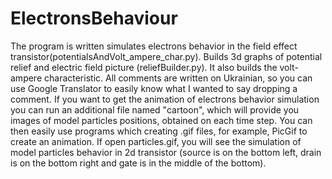 # ElectronsBehaviour

The program is written simulates electrons behavior in the field effect transistor(potentialsAndVolt_ampere_char.py). Builds 3d graphs of potential relief and electric field picture (reliefBuilder.py). It also builds the volt-ampere characteristic. All comments are written on Ukrainian, so you can use Google Translator to easily know what I wanted to say dropping a comment. If you want to get the animation of electrons behavior simulation you can run an additional file named "cartoon", which will provide you images of model particles positions, obtained on each time step. You can then easily use programs which creating .gif files, for example, PicGif to create an animation. If open particles.gif, you will see the simulation of model particles behavior in 2d transistor (source is on the bottom left, drain is on the bottom right and gate is in the middle of the bottom).
